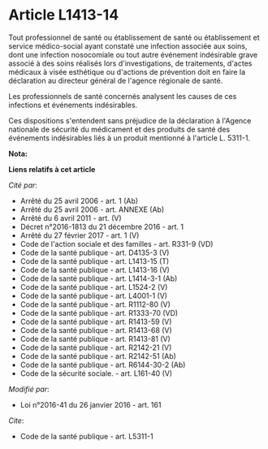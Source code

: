 # Article L1413-14

Tout professionnel de santé ou établissement de santé ou établissement et service médico-social ayant constaté une infection
associée aux soins, dont une infection nosocomiale ou tout autre événement indésirable grave associé à des soins réalisés
lors d'investigations, de traitements, d'actes médicaux à visée esthétique ou d'actions de prévention doit en faire la
déclaration au directeur général de l'agence régionale de santé. 

Les professionnels de santé concernés analysent les causes de ces infections et événements indésirables.

Ces dispositions s'entendent sans préjudice de la déclaration à l'Agence nationale de sécurité du médicament et des produits
de santé des événements indésirables liés à un produit mentionné à l'article L. 5311-1.

**Nota:**



**Liens relatifs à cet article**

_Cité par_:

  - Arrêté du 25 avril 2006 - art. 1 (Ab)
  - Arrêté du 25 avril 2006 - art. ANNEXE (Ab)
  - Arrêté du 6 avril 2011 - art. (V)
  - Décret n°2016-1813 du 21 décembre 2016 - art. 1
  - Arrêté du 27 février 2017 - art. 1 (V)
  - Code de l'action sociale et des familles - art. R331-9 (VD)
  - Code de la santé publique - art. D4135-3 (V)
  - Code de la santé publique - art. L1413-15 (T)
  - Code de la santé publique - art. L1413-16 (V)
  - Code de la santé publique - art. L1414-3-1 (Ab)
  - Code de la santé publique - art. L1524-2 (V)
  - Code de la santé publique - art. L4001-1 (V)
  - Code de la santé publique - art. R1112-80 (V)
  - Code de la santé publique - art. R1333-70 (VD)
  - Code de la santé publique - art. R1413-59 (V)
  - Code de la santé publique - art. R1413-68 (V)
  - Code de la santé publique - art. R1413-81 (V)
  - Code de la santé publique - art. R2142-21 (V)
  - Code de la santé publique - art. R2142-51 (Ab)
  - Code de la santé publique - art. R6144-30-2 (Ab)
  - Code de la sécurité sociale. - art. L161-40 (V)

_Modifié par_:

  - Loi n°2016-41 du 26 janvier 2016 - art. 161

_Cite_:

  - Code de la santé publique - art. L5311-1
